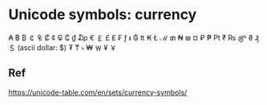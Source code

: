 # Unicode symbols: currency

₳
฿ ₿
￠ ₠ ₡ ¢ ₢ ₵
₫ ₯
€
￡ £ ₤ ₣ ƒ ៛
₲
₶
₭
Ł
ℳ ₥
₦ ₪
¤
₽ ₱ ₧
₹ ₨ ௹
₴ ₰ ＄  (ascii dollar: $)
₮ ₸ ৳
₩ ￦
¥ ￥


## Ref

https://unicode-table.com/en/sets/currency-symbols/
